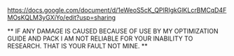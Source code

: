 https://docs.google.com/document/d/1eWeoS5cK_QPlRIgkGlKLcrBMCqD4FMOsKQLM3yGXiYo/edit?usp=sharing

** IF ANY DAMAGE IS CAUSED BECAUSE OF USE BY MY OPTIMIZATION GUIDE AND PACK I AM NOT RELIABLE FOR YOUR INABILITY TO RESEARCH. THAT IS YOUR FAULT NOT MINE. **
